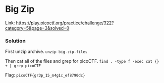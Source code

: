 # Big Zip
Link: https://play.picoctf.org/practice/challenge/322?category=5&page=3&solved=0

### Solution
First unzip archive.
`unzip big-zip-files`

Then cat all of the files and grep for picoCTF.
`find . -type f -exec cat {} + | grep picoCTF`

Flag: `picoCTF{gr3p_15_m4g1c_ef8790dc}`
